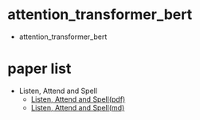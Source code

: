 # attention_transformer_bert
- attention_transformer_bert

# paper list
- Listen, Attend and Spell
    - [Listen, Attend and Spell(pdf)][1]
    - [Listen, Attend and Spell(md)][2]

[1]:pdf/Listen_attend_spell.pdf
[2]:md/Listen_attend_spell.md